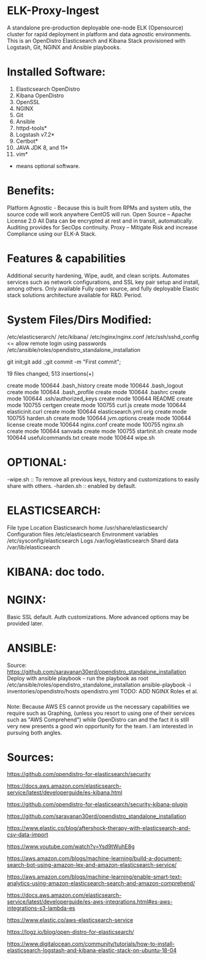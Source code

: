 # ELK-Proxy-Ingest
A standalone pre-production deployable one-node ELK (Opensource) cluster for rapid deployment in platform and data agnostic environments. This is an OpenDistro Elasticsearch and Kibana Stack provisioned with Logstash, Git, NGINX and Ansible playbooks.


# Installed Software:
1. Elasticsearch OpenDistro
2. Kibana OpenDistro
3. OpenSSL
4. NGINX
5. Git
6. Ansible
7. httpd-tools*
8. Logstash v7.2*
9. Certbot*
10. JAVA JDK 8, and 11*
11. vim*

* means optional software.

# Benefits:
Platform Agnostic - Because this is built from RPMs and system utils, the source code will work anywhere CentOS will run.
Open Source – Apache License 2.0
All Data can be encrypted at rest and in transit, automatically.
Auditing provides for SecOps continuity.
Proxy – Mitigate Risk and increase Compliance using our ELK-A Stack.

# Features & capabilities
Additional security hardening, Wipe, audit, and clean scripts.
Automates services such as network configurations, and SSL key pair setup and install, among others.
Only available Fully open source, and fully deployable Elastic stack solutions architecture available for R&D. Period.

# System Files/Dirs Modified:
/etc/elasticserarch/
/etc/kibana/
/etc/nginx/nginx.conf
/etc/ssh/sshd_config <= allow remote login using passwords
/etc/ansible/roles/opendistro_standalone_installation

git init;git add .;git commit -m "First commit";

19 files changed, 513 insertions(+)

 create mode 100644 .bash_history
 create mode 100644 .bash_logout
 create mode 100644 .bash_profile
 create mode 100644 .bashrc
 create mode 100644 .ssh/authorized_keys
 create mode 100644 README
 create mode 100755 certgen
 create mode 100755 curl.js
 create mode 100644 elasticinit.curl
 create mode 100644 elasticsearch.yml.orig
 create mode 100755 harden.sh
 create mode 100644 jvm.options
 create mode 100644 license
 create mode 100644 nginx.conf
 create mode 100755 nginx.sh
 create mode 100644 sanvada
 create mode 100755 startinit.sh
 create mode 100644 usefulcommands.txt
 create mode 100644 wipe.sh


# OPTIONAL:
-wipe.sh :: To remove all previous keys, history and customizations to easily share with others.
-harden.sh :: enabled by default.

# ELASTICSEARCH:

File type		Location
Elasticsearch home	/usr/share/elasticsearch/
Configuration files	/etc/elasticsearch
Environment variables	/etc/sysconfig/elasticsearch
Logs			/var/log/elasticsearch
Shard data		/var/lib/elasticsearch

# KIBANA: doc todo.

# NGINX:
  Basic SSL default. Auth customizations. More advanced options may be provided later.


# ANSIBLE:
Source: https://github.com/saravanan30erd/opendistro_standalone_installation
Deploy with ansible playbook - run the playbook as root
/etc/ansible/roles/opendistro_standalone_installation
ansible-playbook -i inventories/opendistro/hosts opendistro.yml
TODO: ADD NGINX Roles et al.

###

Note: Because AWS ES cannot provide us the necessary capabilities we require such as Graphing, (unless you resort to using one of their services such as "AWS Comprehend") while OpenDistro can and the fact it is still very new presents a good win opportunity for the team. I am interested in pursuing both angles.

# Sources:
https://github.com/opendistro-for-elasticsearch/security

https://docs.aws.amazon.com/elasticsearch-service/latest/developerguide/es-kibana.html

https://github.com/opendistro-for-elasticsearch/security-kibana-plugin

https://github.com/saravanan30erd/opendistro_standalone_installation

https://www.elastic.co/blog/aftershock-therapy-with-elasticsearch-and-csv-data-import

https://www.youtube.com/watch?v=Ysd9tWuhE8g

https://aws.amazon.com/blogs/machine-learning/build-a-document-search-bot-using-amazon-lex-and-amazon-elasticsearch-service/

https://aws.amazon.com/blogs/machine-learning/enable-smart-text-analytics-using-amazon-elasticsearch-search-and-amazon-comprehend/

https://docs.aws.amazon.com/elasticsearch-service/latest/developerguide/es-aws-integrations.html#es-aws-integrations-s3-lambda-es

https://www.elastic.co/aws-elasticsearch-service

https://logz.io/blog/open-distro-for-elasticsearch/

https://www.digitalocean.com/community/tutorials/how-to-install-elasticsearch-logstash-and-kibana-elastic-stack-on-ubuntu-18-04

